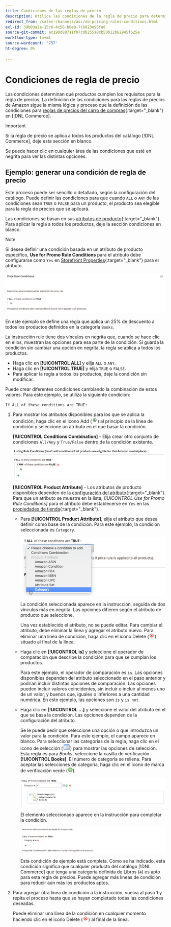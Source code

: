 ```yaml
---
title: Condiciones de las reglas de precio
description: Utilice las condiciones de la regla de precio para determinar qué productos cumplen los requisitos para la regla de precio de anuncio.
redirect_from: /sales-channels/asc/ob-pricing-rules-conditions.html
exl-id: 39b03a2e-15c6-4c56-b0e0-7c6823e95fa8
source-git-commit: ac190d88711f07c0b255a8cb50b12b62945f625e
workflow-type: tm+mt
source-wordcount: '757'
ht-degree: 0%

---
```


# Condiciones de regla de precio

Las condiciones determinan qué productos cumplen los requisitos para la regla de precios. La definición de las condiciones para las reglas de precios de Amazon sigue la misma lógica y proceso que la definición de las condiciones para [reglas de precios del carro de compras](https://docs.magento.com/user-guide/marketing/price-rules-cart.html){:target=&quot;_blank&quot;} en [!DNL Commerce].

>[!IMPORTANT]
>
>Si la regla de precio se aplica a todos los productos del catálogo [!DNL Commerce], deje esta sección en blanco.

Se puede hacer clic en cualquier área de las condiciones que esté en negrita para ver las distintas opciones.

## Ejemplo: generar una condición de regla de precio

Este proceso puede ser sencillo o detallado, según la configuración del catálogo. Puede definir las condiciones para que cuando `ALL` o `ANY` de las condiciones sean `TRUE` o `FALSE` para un producto, el producto sea elegible para la regla de precios que se aplicará.

Las condiciones se basan en sus [atributos de producto](https://docs.magento.com/user-guide/catalog/product-attributes.html){:target=&quot;_blank&quot;}. Para aplicar la regla a todos los productos, deje la sección condiciones en blanco.

>[!NOTE]
>
>Si desea definir una condición basada en un atributo de producto específico, **Use for Promo Rule Conditions** para el atributo debe configurarse como `Yes` en [Storefront Properties](https://docs.magento.com/user-guide/stores/attribute-product-create.html){:target=&quot;_blank&quot;} para el atributo.

![Condición de regla de precio - línea 1](assets/ob-price-rules-condition-1.png)

En este ejemplo se define una regla que aplica un 25% de descuento a todos los productos definidos en la categoría `Books`.

La instrucción rule tiene dos vínculos en negrita que, cuando se hace clic en ellos, muestran las opciones para esa parte de la condición. Si guarda la condición sin cambiar una opción en negrita, la regla se aplica a todos los productos.

- Haga clic en **[!UICONTROL ALL]** y elija `ALL` o `ANY`.
- Haga clic en **[!UICONTROL TRUE]** y elija `TRUE` o `FALSE`.
- Para aplicar la regla a todos los productos, deje la condición sin modificar.

Puede crear diferentes condiciones cambiando la combinación de estos valores. Para este ejemplo, se utiliza la siguiente condición:

`If ALL of these conditions are TRUE:`

1. Para mostrar los atributos disponibles para los que se aplica la condición, haga clic en el icono Add (![Add icon](assets/btn-add-grn.png)) al principio de la línea de condición y seleccione un atributo en el que basar la condición.

   **[!UICONTROL Conditions Combination]** - Elija crear otro conjunto de condiciones  `All/Any` y  `True/False` dentro de la condición existente.

   ![Combinación de condiciones de regla de precio](assets/ob-conditions-combinations.png)

   **[!UICONTROL Product Attribute]** - Los atributos de producto disponibles dependen de la  [configuración del atributo](https://docs.magento.com/user-guide/stores/attribute-product-create.html){:target=&quot;_blank&quot;}. Para que un atributo se muestre en la lista, *[!UICONTROL Use for Promo Rule Conditions]* para el atributo debe establecerse en `Yes` en las [propiedades de tienda](https://docs.magento.com/user-guide/stores/attribute-product-create.html){:target=&quot;_blank&quot;}.

   - Para **[!UICONTROL Product Attribute]**, elija el atributo que desea definir como base de la condición. Para este ejemplo, la condición seleccionada es `Category`.

      ![Condición de regla de precio - línea 2, parte 2](assets/ob-price-rule-condition-2.png)

      La condición seleccionada aparece en la instrucción, seguida de dos vínculos más en negrita. Las opciones difieren según el atributo de producto que seleccione.

      Una vez establecido el atributo, no se puede editar. Para cambiar el atributo, debe eliminar la línea y agregar el atributo nuevo. Para eliminar una línea de condición, haga clic en el icono Delete (![Delete icon](assets/btn-del-red.png)) situado al final de la línea.

   - Haga clic en **[!UICONTROL is]** y seleccione el operador de comparación que describe la condición para que se cumplan los productos.

      Para este ejemplo, el operador de comparación es `is`. Las opciones disponibles dependen del atributo seleccionado en el paso anterior y podrían incluir distintas opciones de comparación. Las opciones pueden incluir valores coincidentes, sin incluir o incluir al menos uno de un valor, y buenos que, iguales o inferiores a una cantidad numérica. En este ejemplo, las opciones son `is` y `is not`.

   - Haga clic en **[!UICONTROL ...]** y seleccione el valor del atributo en el que se basa la condición. Las opciones dependen de la configuración del atributo.

      Se le puede pedir que seleccione una opción o que introduzca un valor para la condición. Para este ejemplo, el campo aparece en blanco. Para seleccionar las categorías de la regla, haga clic en el icono de selección (![Icono de selector](assets/btn-chooser.png)) para mostrar las opciones de selección. Esta regla es para _Books_, seleccione la casilla de verificación **[!UICONTROL Books]**. El número de categoría se rellena. Para aceptar las selecciones de categoría, haga clic en el icono de marca de verificación verde (![Icono de marca de verificación](assets/btn-check-mark-green.png)).

      ![Condición de regla de precio - línea 2, parte 3](assets/ob-price-rule-condition-3.png)

      El elemento seleccionado aparece en la instrucción para completar la condición.

      ![Condición de regla de precio - línea 2, parte 4](assets/ob-price-rule-condition-4.png)

      Esta condición de ejemplo está completa. Como se ha indicado, esta condición significa que cualquier producto del catálogo [!DNL Commerce] que tenga una categoría definida de Libros (`4`) es apto para esta regla de precios. Puede agregar más líneas de condición para reducir aún más los productos aptos.

1. Para agregar otra línea de condición a la instrucción, vuelva al paso 1 y repita el proceso hasta que se hayan completado todas las condiciones deseadas.

   Puede eliminar una línea de la condición en cualquier momento haciendo clic en el icono Delete (![Delete icon](assets/btn-del-red.png)) al final de la línea.
